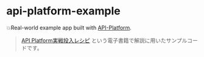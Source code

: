 # api-platform-example

💥Real-world example app built with [API-Platform](https://api-platform.com/).

> [API Platform実戦投入レシピ](https://zenn.dev/ttskch/books/a3800fc0912fbb) という電子書籍で解説に用いたサンプルコードです。
